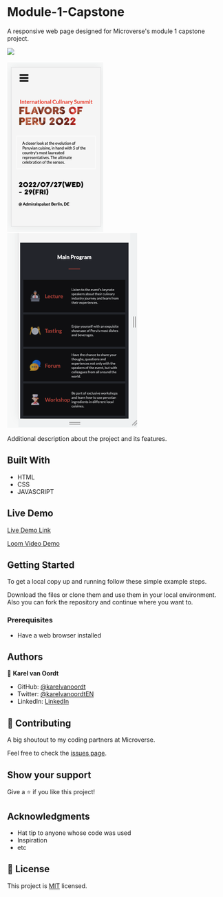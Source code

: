 # Module-1-Capstone
A responsive web page designed for Microverse's module 1 capstone project.

![](https://img.shields.io/badge/Microverse-blueviolet)


![screenshot](./screenshots/screenshot1.png)
![screenshot](./screenshots/screenshot2.png)

Additional description about the project and its features.

## Built With

- HTML
- CSS
- JAVASCRIPT

## Live Demo

[Live Demo Link](https://karelvanoordt.github.io/Module-1-Capstone/)

[Loom Video Demo](https://www.loom.com/share/8183497609164fe3a605c234106bad40)

## Getting Started


To get a local copy up and running follow these simple example steps.

Download the files or clone them and use them in your local environment. Also you can fork the repository and continue where you want to.

### Prerequisites

- Have a web browser installed

## Authors

👤 **Karel van Oordt**

- GitHub: [@karelvanoordt](https://github.com/karelvanoordt)
- Twitter: [@karelvanoordtEN](https://twitter.com/karelvanoordtEN)
- LinkedIn: [LinkedIn](https://linkedin.com/in/karelvanoordt)


## 🤝 Contributing

A big shoutout to my coding partners at Microverse.

Feel free to check the [issues page](https://github.com/karelvanoordt/Module-1-Capstone/issues).

## Show your support

Give a ⭐️ if you like this project!

## Acknowledgments

- Hat tip to anyone whose code was used
- Inspiration
- etc

## 📝 License

This project is [MIT](./MIT.md) licensed.